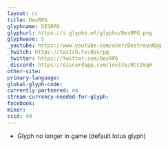 ```yaml
---
layout: cc
title: DesRPG
glyphname: DESRPG
glyphurl: https://i.glyphs.wf/glyphs/DesRPG.png
glyphwave: 5
_youtube: https://www.youtube.com/user/DestroyaRpg
_twitch: https://twitch.tv/desrpg
_twitter: https://twitter.com/DesRPG
_discord: https://discordapp.com/invite/RCC3SgH
other-site: 
primary-language: 
global-glyph-code: 
currently-partnered: no
stream-currency-needed-for-glyph: 
facebook: 
mixer: 
ccid: 49
---
```

* Glyph no longer in game (default lotus glyph)
